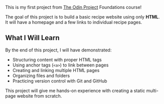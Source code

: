 This is my first project from [The Odin Project](https://www.theodinproject.com/) Foundations course!

The goal of this project is to build a basic recipe website using only **HTML**. It will have a homepage and a few links to individual recipe pages.

## What I Will Learn

By the end of this project, I will have demonstrated:

- Structuring content with proper HTML tags
- Using anchor tags (`<a>`) to link between pages
- Creating and linking multiple HTML pages
- Organizing files and folders
- Practicing version control with Git and GitHub

This project will give me hands-on experience with creating a static multi-page website from scratch.